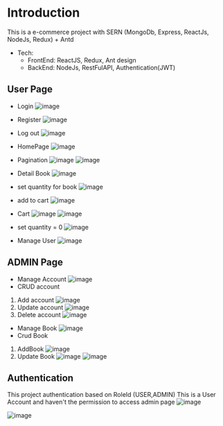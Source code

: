 # Introduction

This is a e-commerce project with SERN (MongoDb, Express, ReactJs, NodeJs, Redux) + Antd
- Tech: 
  - FrontEnd: ReactJS, Redux, Ant design
  - BackEnd: NodeJs, RestFulAPI, Authentication(JWT)

## User Page
- Login
![image](https://user-images.githubusercontent.com/109260008/222503555-496fde37-fc96-49f6-b81b-517d1f6cd453.png)

- Register
![image](https://user-images.githubusercontent.com/109260008/222503742-0edada94-ad0e-4a4c-a48a-9efa0aabcaee.png)
- Log out 
 ![image](https://user-images.githubusercontent.com/109260008/222506987-4f2ed550-197e-4ca3-b2fd-17c568bddd85.png)

- HomePage
 ![image](https://user-images.githubusercontent.com/109260008/222503982-3d65b5d5-1865-48be-af43-7617059d944b.png)

- Pagination
 ![image](https://user-images.githubusercontent.com/109260008/222504116-728502b4-7739-455a-82c6-54c9cde338b8.png)
 ![image](https://user-images.githubusercontent.com/109260008/222504234-b1f1d6d0-0792-44ef-a84d-a17d1543d33e.png)

- Detail Book
 ![image](https://user-images.githubusercontent.com/109260008/222504555-b6229842-a25b-428d-87ea-5fb61a75b174.png)
- set quantity for book
 ![image](https://user-images.githubusercontent.com/109260008/222504726-43e80594-fd15-496e-bc33-969225776af5.png)

- add to cart
 ![image](https://user-images.githubusercontent.com/109260008/222504807-3c60fea8-6d27-4e1b-bf50-d139d5ebf4a2.png)

- Cart 
 ![image](https://user-images.githubusercontent.com/109260008/222505089-32339240-dc64-4c0f-85f8-77d9211f9a19.png)
 ![image](https://user-images.githubusercontent.com/109260008/222505139-ccef03e3-be09-49c5-b0f1-463f6a061c28.png)
- set quantity = 0
 ![image](https://user-images.githubusercontent.com/109260008/222505392-9fcc81eb-7f69-46c5-8e13-656ad490460a.png)

- Manage User 
 ![image](https://user-images.githubusercontent.com/109260008/222505508-7213d39c-b355-47fc-a115-b9d1a89a3b5c.png)


## ADMIN Page
- Manage Account
 ![image](https://user-images.githubusercontent.com/109260008/222505678-42714f36-2fba-4c0a-b8f8-9bc827dd4a32.png)
- CRUD account
 1. Add account
 ![image](https://user-images.githubusercontent.com/109260008/222505954-85f6dbf5-b655-4df3-80b5-3a9ae9b73ed7.png)
 2. Update account 
 ![image](https://user-images.githubusercontent.com/109260008/222506076-1d520c15-162d-4ef1-aa1c-cba41d828e02.png)
 3. Delete account
 ![image](https://user-images.githubusercontent.com/109260008/222506205-70100e12-2fea-42f8-a7a8-7912002ebb34.png)

- Manage Book 
![image](https://user-images.githubusercontent.com/109260008/222506344-9a0d345a-c48a-4793-bbdb-4ec4ac35d1c3.png)
- Crud Book
 1. AddBook 
![image](https://user-images.githubusercontent.com/109260008/222506538-49863211-1784-491c-8aa2-d967ff496566.png)
 2. Update Book
![image](https://user-images.githubusercontent.com/109260008/222506664-ef9a36d0-e3a0-414b-9040-aae373fefb5a.png)
![image](https://user-images.githubusercontent.com/109260008/222506812-44e80ff7-5a54-41d3-855b-eeaa7fd8cffc.png)

## Authentication
This project authentication based on RoleId (USER,ADMIN)
This is a User Account and haven't the permission to access admin page
![image](https://user-images.githubusercontent.com/109260008/222508830-a28391b4-cfdd-412e-804a-f3d05b25f18c.png)

![image](https://user-images.githubusercontent.com/109260008/222508562-6d11d603-3ca0-4d5c-80b8-3870f4e920ec.png)


 
 
